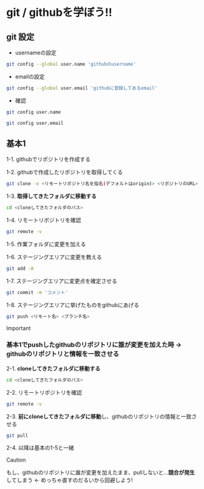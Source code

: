 # git / githubを学ぼう!!

## git 設定
- usernameの設定
```bash
git config --global user.name 'githubのusername'
```

- emailの設定
```bash
git config --global user.email 'githubに登録してあるemail'
```

- 確認
```bash
git config user.name
```
```bash
git config user.email
```

## 基本1
1-1. githubでリポジトリを作成する

1-2. githubで作成したリポジトリを取得してくる
```bash
git clone -o <リモートリポジトリ名を指名(デフォルトはorigin)> <リポジトリのURL>
```

1-3. **取得してきたフォルダに移動する**
```bash
cd <cloneしてきたフォルダのパス> 
```

1-4. リモートリポジトリを確認
```bash
git remote -v
```

1-5. 作業フォルダに変更を加える

1-6. ステージングエリアに変更を教える

 ```bash
git add -A 
```

1-7. ステージングエリアに変更点を確定させる

```bash
git commit -m 'コメント'
```

1-8. ステージングエリアに挙げたものをgithubにあげる

```bash
git push <リモート名> <ブランチ名>
```

> [!IMPORTANT]
> ### 基本1でpushしたgithubのリポジトリに誰が変更を加えた時 -> githubのリポジトリと情報を一致させる

2-1. **cloneしてきたフォルダに移動する**
```bash
cd <cloneしてきたフォルダのパス> 
```

2-2. リモートリポジトリを確認
```bash
git remote -v
```

2-3. **前にcloneしてきたフォルダに移動**し、githubのリポジトリの情報と一致させる
```bash
git pull
```

2-4. 以降は基本の1-5と一緒

> [!CAUTION]
> もし、githubのリポジトリに誰が変更を加えたまま、pullしないと...**競合が発生**してしまう <- めっちゃ直すのだるいから回避しよう!
